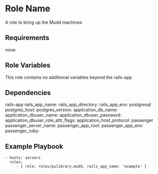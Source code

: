 Role Name
=========

A role to bring up the Mudd machines

Requirements
------------

none

Role Variables
--------------

This role contains no additional variables beyond the rails-app

Dependencies
------------

rails-app
  rails_app_name: 
  rails_app_directory:
  rails_app_env: 
postgresql
  postgres_host: 
  postgres_version:
  application_db_name: 
  application_dbuser_name: 
  application_dbuser_password:
  application_dbuser_role_attr_flags: 
  application_host_protocol:
passenger
  passenger_server_name:
  passenger_app_root:
  passenger_app_env:
  passenger_ruby:

Example Playbook
----------------

    - hosts: servers
      roles:
         - { role: roles/pulibrary.mudd, rails_app_name: 'example' }
